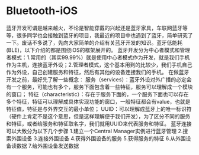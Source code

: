 # Bluetooth-iOS
蓝牙开发可谓是越来越火，不论是智能穿戴的兴起还是蓝牙家具，车联网蓝牙等等，很多同学也会接触到蓝牙的项目，我最近的项目中也遇到了蓝牙，简单研究了一下。废话不多说了，先向大家简单的介绍有关蓝牙开发的知识。蓝牙低能耗(BLE)，以下介绍的都是围绕iOS的框架展开的。  蓝牙开发分为中心者模式和管理者模式：1.常用的（其实99.99%）就是使用中心者模式作为开发，就是我们手机作为主机，连接蓝牙外设；2.管理者模式，这个基本用到的比较少，我们手机自己作为外设，自己创建服务和特征，然后有其他的设备连接我们的手机。  在做蓝牙开发之前，最好先了解一些概念： 服务（services）：蓝牙外设对外广播的必定会有一个服务，可能也有多个，服务下面包含着一些特征，服务可以理解成一个模块的窗口； 特征（characteristic）：存在于服务下面的，一个服务下面也可以存在多个特征，特征可以理解成具体实现功能的窗口，一般特征都会有value，也就是特征值，特征是与外界交互的最小单位； UUID：可以理解成蓝牙上的唯一标识符（硬件上肯定不是这个意思，但是这样理解便于我们开发），为了区分不同的服务和特征，或者给服务和特征取名字，我们就用UUID来代表服务和特征。  蓝牙连接可以大致分为以下几个步骤 1.建立一个Central Manager实例进行蓝牙管理 2.搜索外围设备 3.连接外围设备 4.获得外围设备的服务 5.获得服务的特征 6.从外围设备读数据 7.给外围设备发送数据
